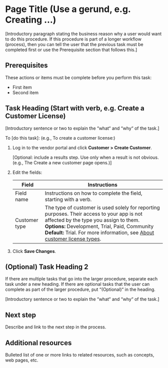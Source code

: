 # Page Title (Use a gerund, e.g. Creating …)

[Introductory paragraph stating the business reason why a user would want to do this procedure. If this procedure is part of a longer workflow (process), then you can tell the user that the previous task must be completed first or use the Prerequisite section that follows this.]

## Prerequisites

These actions or items must be complete before you perform this task:
* First item
* Second item

## Task Heading (Start with verb, e.g. Create a Customer License)

[Introductory sentence or two to explain the “what“ and “why“ of the task.]

To [do this task]: (e.g., To create a customer license:)

1. Log in to the vendor portal and click **Customer > Create Customer**.

   [Optional: include a results step. Use only when a result is not obvious. (e.g., The Create a new customer page opens.)]

1. Edit the fields:

    | Field                  | Instructions           |
    |-----------------------|------------------------|
    | Field name | Instructions on how to complete the field, starting with a verb. |
    | Customer type| The type of customer is used solely for reporting purposes. Their access to your app is not affected by the type you assign to them. **Options:** Development, Trial, Paid, Community **Default:** Trial. For more information, see [About customer license types](licenses-about-types).|

1. Click **Save Changes**.

## (Optional) Task Heading 2

If there are multiple tasks that go into the larger procedure, separate each task under a new heading. If there are optional tasks that the user can complete as part of the larger procedure, put “(Optional)“ in the heading.

[Introductory sentence or two to explain the “what“ and “why“ of the task.]

## Next step​

Describe and link to the next step in the process.

## Additional resources​

Bulleted list of one or more links to related resources, such as concepts, web pages, etc.
